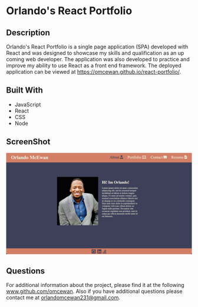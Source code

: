# Orlando's React Portfolio

## Description
Orlando's React Portfolio is a single page application (SPA)  developed with React and was designed to showcase my skills and qualification as an up coming web developer. The application was also developed to practice and improve my ability to use React as a front end framework. The deployed application can be viewed at https://omcewan.github.io/react-portfolio/.

## Built With
 * JavaScript
 * React
 * CSS
 * Node

## ScreenShot
![This is a screenshot](src/assets/images/react_portfolio.png)

## Questions
For additional information about the project, please find it at the following www.github.com/omcewan.
Also if you have additional questions please contact me at orlandomcewan231@gmail.com.
